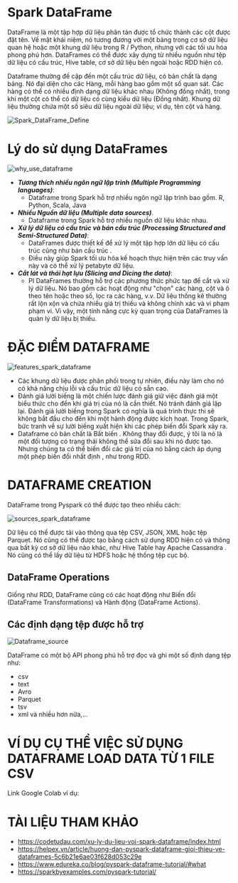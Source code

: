 # Spark DataFrame
DataFrame là một tập hợp dữ liệu phân tán được tổ chức thành các cột được đặt tên. Về mặt khái niệm, nó tương đương với một bảng trong cơ sở dữ liệu quan hệ hoặc một khung dữ liệu trong R / Python, nhưng với các tối ưu hóa phong phú hơn. DataFrames có thể được xây dựng từ nhiều nguồn như tệp dữ liệu có cấu trúc, Hive table, cơ sở dữ liệu bên ngoài hoặc RDD hiện có.

Dataframe thường đề cập đến một cấu trúc dữ liệu, có bản chất là dạng bảng. Nó đại diện cho các Hàng, mỗi hàng bao gồm một số quan sát. Các hàng có thể có nhiều định dạng dữ liệu khác nhau (Không đồng nhất), trong khi một cột có thể có dữ liệu có cùng kiểu dữ liệu (Đồng nhất). Khung dữ liệu thường chứa một số siêu dữ liệu ngoài dữ liệu; ví dụ, tên cột và hàng.

![Spark_DataFrame_Define](https://user-images.githubusercontent.com/77387844/114503872-2a8ef880-9c58-11eb-9ca8-6dc71f4276f1.png)

# Lý do sử dụng DataFrames
![why_use_dataframe](https://d1jnx9ba8s6j9r.cloudfront.net/blog/wp-content/uploads/2019/04/new-3-528x270.png)
 - ***Tương thích nhiều ngôn ngữ lập trình (Multiple Programming languages)***:
   - Dataframe trong Spark hỗ trợ nhiều ngôn ngữ lập trình bao gồm. R, Python, Scala, Java
 - ***Nhiều Nguồn dữ liệu (Multiple data sources)***.
   - Dataframe trong Spark hỗ trợ nhiều nguồn dữ liệu khác nhau.
 - ***Xử lý dữ liệu có cấu trúc và bán cấu trúc (Processing Structured and Semi-Structured Data)***:
   - DataFrames được thiết kế để xử lý một tập hợp lớn dữ liệu có cấu trúc cũng như bán cấu trúc . 
   - Điều này giúp Spark tối ưu hóa kế hoạch thực hiện trên các truy vấn này và có thể xử lý petabyte dữ liệu.
 - ***Cắt lát và thái hạt lựu (Slicing and Dicing the data)***:
   - PI DataFrames thường hỗ trợ các phương thức phức tạp để cắt và xử lý dữ liệu. Nó bao gồm các hoạt động như "chọn" các hàng, cột và ô theo tên hoặc theo số, lọc ra các hàng, v.v. Dữ liệu thống kê thường rất lộn xộn và chứa nhiều giá trị thiếu và không chính xác và vi phạm phạm vi. Vì vậy, một tính năng cực kỳ quan trọng của DataFrames là quản lý dữ liệu bị thiếu.
# ĐẶC ĐIỂM DATAFRAME

![features_spark_dataframe](https://www.edureka.co/blog/content/ver.1554792280/uploads/2019/04/Picture11.png)

* Các khung dữ liệu được phân phối trong tự nhiên, điều này làm cho nó có khả năng chịu lỗi và cấu trúc dữ liệu có sẵn cao.
* Đánh giá lười biếng là một chiến lược đánh giá giữ việc đánh giá một biểu thức cho đến khi giá trị của nó là cần thiết. Nó tránh đánh giá lặp lại. Đánh giá lười biếng trong Spark có nghĩa là quá trình thực thi sẽ không bắt đầu cho đến khi một hành động được kích hoạt. Trong Spark, bức tranh về sự lười biếng xuất hiện khi các phép biến đổi Spark xảy ra.
* Dataframe có bản chất là Bất biến . Không thay đổi được, ý tôi là nó là một đối tượng có trạng thái không thể sửa đổi sau khi nó được tạo. Nhưng chúng ta có thể biến đổi các giá trị của nó bằng cách áp dụng một phép biến đổi nhất định , như trong RDD.

# DATAFRAME CREATION

DataFrame trong Pyspark có thể được tạo theo nhiều cách:

![sources_spark_dataframe](https://www.analyticsvidhya.com/wp-content/uploads/2016/10/DataFrame-in-Spark.png)

Dữ liệu có thể được tải vào thông qua tệp CSV, JSON, XML hoặc tệp Parquet. Nó cũng có thể được tạo bằng cách sử dụng RDD hiện có và thông qua bất kỳ cơ sở dữ liệu nào khác, như Hive Table hay Apache Cassandra . Nó cũng có thể lấy dữ liệu từ HDFS hoặc hệ thống tệp cục bộ.



## DataFrame Operations

Giống như RDD, DataFrame cũng có các hoạt động như Biến đổi (DataFrame Transformations) và Hành động (DataFrame Actions).


## Các định dạng tệp được hỗ trợ
![Dataframe_source](https://d1jnx9ba8s6j9r.cloudfront.net/blog/wp-content/uploads/2019/04/new-2-768x448.png)

DataFrame có một bộ API phong phú hỗ trợ đọc và ghi một số định dạng tệp như:

* csv
* text
* Avro
* Parquet
* tsv
* xml và nhiều hơn nữa,...

# VÍ DỤ CỤ THỂ VIỆC SỬ DỤNG DATAFRAME LOAD DATA TỪ 1 FILE CSV

Link Google Colab ví dụ: 


# TÀI LIỆU THAM KHẢO

* https://codetudau.com/xu-ly-du-lieu-voi-spark-dataframe/index.html
* https://helpex.vn/article/huong-dan-pyspark-dataframe-gioi-thieu-ve-dataframes-5c6b21e6ae03f628d053c29e
* https://www.edureka.co/blog/pyspark-dataframe-tutorial/#what
* https://sparkbyexamples.com/pyspark-tutorial/

